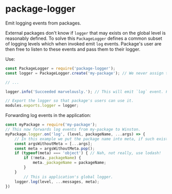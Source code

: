 # package-logger
Emit logging events from packages.

External packages don't know if `logger` that may exists on the global level is reasonably defined. To solve this `PackageLogger` defines a common subset of logging levels which when invoked emit `log` events. Package's user are then free to listen to these events and pass them to their logger.

Use:

```js
const PackageLogger = require('package-logger');
const logger = PackageLogger.create('my-package'); // We never assign this `logger` to `global` as that would overwrite application's `global.logger` if such exists.

// ...

logger.info('Succeeded marvelously.'); // This will emit `log` event. For users to listen to it logger needs to be exported from the package (see next example)

// Export the logger so that package's users can use it.
modules.exports.logger = logger;
```

Forwarding log events in the application:

```js
const myPackage = require('my-package');
// This now forwards log events from my-package to Winston.
myPackage.logger.on('log', (level, packageName, ...args) => {
    // In this example we put the package name into meta, if such exists.
    const argsWithoutMeta = [...args];
    const meta = argsWithoutMeta.pop();
    if (typeof(meta) === 'object') { // Nah, not really, use lodash!
        if (!meta._packageName) {
            meta._packageName = packageName;
        }
    }
		// This is application's global logger.
    logger.log(level, ...messages, meta);
})
```

